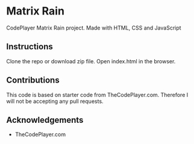 # Matrix Rain
CodePlayer Matrix Rain project. Made with HTML, CSS and JavaScript

## Instructions 
Clone the repo or download zip file. Open index.html in the browser. 

## Contributions
This code is based on starter code from TheCodePlayer.com. Therefore I will not be accepting any pull requests.

## Acknowledgements
* TheCodePlayer.com
